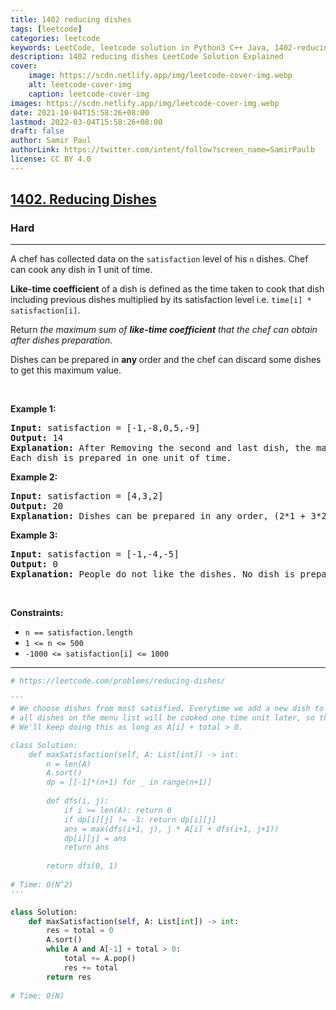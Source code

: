 ```yaml
---
title: 1402 reducing dishes
tags: [leetcode]
categories: leetcode
keywords: LeetCode, leetcode solution in Python3 C++ Java, 1402-reducing-dishes solution
description: 1402 reducing dishes LeetCode Solution Explained
cover:
    image: https://scdn.netlify.app/img/leetcode-cover-img.webp
    alt: leetcode-cover-img
    caption: leetcode-cover-img
images: https://scdn.netlify.app/img/leetcode-cover-img.webp
date: 2021-10-04T15:58:26+08:00
lastmod: 2022-03-04T15:58:26+08:00
draft: false
author: Samir Paul
authorLink: https://twitter.com/intent/follow?screen_name=SamirPaulb
license: CC BY 4.0
---
```



<h2><a href="https://leetcode.com/problems/reducing-dishes/">1402. Reducing Dishes</a></h2><h3>Hard</h3><hr><div><p>A chef has collected data on the <code>satisfaction</code> level of his <code>n</code> dishes. Chef can cook any dish in 1 unit of time.</p>

<p><strong>Like-time coefficient</strong> of a dish is defined as the time taken to cook that dish including previous dishes multiplied by its satisfaction level i.e. <code>time[i] * satisfaction[i]</code>.</p>

<p>Return <em>the maximum sum of <strong>like-time coefficient</strong> that the chef can obtain after dishes preparation</em>.</p>

<p>Dishes can be prepared in <strong>any </strong>order and the chef can discard some dishes to get this maximum value.</p>

<p>&nbsp;</p>
<p><strong class="example">Example 1:</strong></p>

<pre><strong>Input:</strong> satisfaction = [-1,-8,0,5,-9]
<strong>Output:</strong> 14
<strong>Explanation:</strong> After Removing the second and last dish, the maximum total <strong>like-time coefficient</strong> will be equal to (-1*1 + 0*2 + 5*3 = 14).
Each dish is prepared in one unit of time.</pre>

<p><strong class="example">Example 2:</strong></p>

<pre><strong>Input:</strong> satisfaction = [4,3,2]
<strong>Output:</strong> 20
<strong>Explanation:</strong> Dishes can be prepared in any order, (2*1 + 3*2 + 4*3 = 20)
</pre>

<p><strong class="example">Example 3:</strong></p>

<pre><strong>Input:</strong> satisfaction = [-1,-4,-5]
<strong>Output:</strong> 0
<strong>Explanation:</strong> People do not like the dishes. No dish is prepared.
</pre>

<p>&nbsp;</p>
<p><strong>Constraints:</strong></p>

<ul>
	<li><code>n == satisfaction.length</code></li>
	<li><code>1 &lt;= n &lt;= 500</code></li>
	<li><code>-1000 &lt;= satisfaction[i] &lt;= 1000</code></li>
</ul>
</div>

---




```python
# https://leetcode.com/problems/reducing-dishes/

'''
# We choose dishes from most satisfied. Everytime we add a new dish to the menu list, 
# all dishes on the menu list will be cooked one time unit later, so the result += total satisfaction on the list.
# We'll keep doing this as long as A[i] + total > 0.

class Solution:
    def maxSatisfaction(self, A: List[int]) -> int:
        n = len(A)
        A.sort()
        dp = [[-1]*(n+1) for _ in range(n+1)]
        
        def dfs(i, j):
            if i >= len(A): return 0
            if dp[i][j] != -1: return dp[i][j]
            ans = max(dfs(i+1, j), j * A[i] + dfs(i+1, j+1))
            dp[i][j] = ans
            return ans
        
        return dfs(0, 1)
    
# Time: O(N^2)
'''

class Solution:
    def maxSatisfaction(self, A: List[int]) -> int:
        res = total = 0
        A.sort()
        while A and A[-1] + total > 0:
            total += A.pop()
            res += total
        return res
      
# Time: O(N)
```
